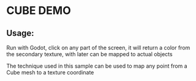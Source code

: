 CUBE DEMO
======

Usage:
--- 

Run with Godot, click on any part of the screen, it will return a color from the secondary texture, with later can be mapped to actual objects

The technique used in this sample can be used to map any point from a Cube mesh to a texture coordinate
